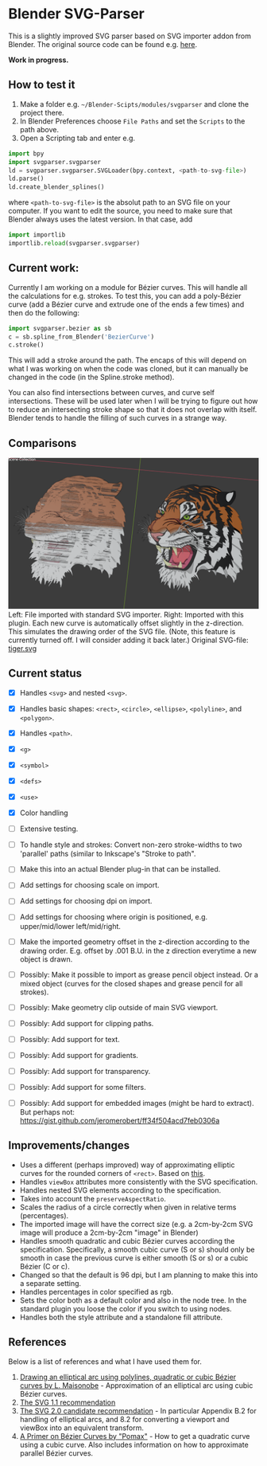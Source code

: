 # Blender SVG-Parser

This is a slightly improved SVG parser based on SVG importer addon from Blender.
The original source code can be found e.g. [here](https://github.com/sobotka/blender-addons/tree/master/io_curve_svg). 


**Work in progress.** 

## How to test it
1. Make a folder e.g. `~/Blender-Scipts/modules/svgparser` and clone the project there.
2. In Blender Preferences choose `File Paths` and set the `Scripts` to the path above.
3. Open a Scripting tab and enter e.g.
```python
import bpy
import svgparser.svgparser 
ld = svgparser.svgparser.SVGLoader(bpy.context, <path-to-svg-file>)
ld.parse()
ld.create_blender_splines()
```
where `<path-to-svg-file>` is the absolut path to an SVG file on your computer. 
If you want to edit the source, you need to make sure that Blender always uses 
the latest version. In that case, add
```python
import importlib
importlib.reload(svgparser.svgparser)
```

## Current work: 
Currently I am working on a module for Bézier curves. This will handle all the calculations for e.g. strokes.
To test this, you can add a poly-Bézier curve (add a Bézier curve and extrude one of the ends a few times) and then do the following:
```python
import svgparser.bezier as sb
c = sb.spline_from_Blender('BezierCurve')
c.stroke()
```
This will add a stroke around the path. The encaps of this will depend on what I was working on when the code was cloned, but it can manually be changed in the code (in the Spline.stroke method).

You can also find intersections between curves, and curve self intersections. These will be used later when I will be trying to figure out how to reduce an intersecting stroke shape so that it does not overlap with itself. Blender tends to handle the filling of such curves in a strange way. 


## Comparisons
![tiger.svg comparison](https://github.com/JezuzStardust/blender-svg-parser/blob/main/Comparisons/Tiger%20SVG%20comparison.png)
Left: File imported with standard SVG importer. Right: Imported with this plugin. Each new curve is automatically offset slightly in the z-direction. This simulates the drawing order of the SVG file. (Note, this feature is currently turned off. I will consider adding it back later.)
Original SVG-file: [tiger.svg](https://commons.wikimedia.org/wiki/File:Ghostscript_Tiger.svg)

## Current status
- [x] Handles `<svg>` and nested `<svg>`.
- [x] Handles basic shapes: `<rect>`, `<circle>`, `<ellipse>`, `<polyline>`, and `<polygon>`. 
- [x] Handles `<path>`. 
- [x] `<g>` 
- [x] `<symbol>`
- [x] `<defs>`
- [x] `<use>`
- [x] Color handling
- [ ] Extensive testing.
- [ ] To handle style and strokes: Convert non-zero stroke-widths to two 'parallel' paths (similar to Inkscape's "Stroke to path". 
- [ ] Make this into an actual Blender plug-in that can be installed. 
- [ ] Add settings for choosing scale on import.
- [ ] Add settings for choosing dpi on import.
- [ ] Add settings for choosing where origin is positioned, e.g. upper/mid/lower left/mid/right.
- [ ] Make the imported geometry offset in the z-direction according to the drawing order. E.g. offset by .001 B.U. in the z direction everytime a new object is drawn.
- [ ] Possibly: Make it possible to import as grease pencil object instead. Or a mixed object (curves for the closed shapes and grease pencil for all strokes). 
- [ ] Possibly: Make geometry clip outside of main SVG viewport. 
- [ ] Possibly: Add support for clipping paths. 
- [ ] Possibly: Add support for text. 
- [ ] Possibly: Add support for gradients. 
- [ ] Possibly: Add support for transparency.
- [ ] Possibly: Add support for some filters. 
- [ ] Possibly: Add support for embedded images (might be hard to extract). But perhaps not: https://gist.github.com/jeromerobert/ff34f504acd7feb0306a 


## Improvements/changes
* Uses a different (perhaps improved) way of approximating elliptic curves for the rounded corners of `<rect>`. Based on [this](http://www.spaceroots.org/documents/ellipse/elliptical-arc.pdf).
* Handles `viewBox` attributes more consistently with the SVG specification. 
* Handles nested SVG elements according to the specification. 
* Takes into account the `preserveAspectRatio`.
* Scales the radius of a circle correctly when given in relative terms (percentages). 
* The imported image will have the correct size (e.g. a 2cm-by-2cm SVG image will produce a 2cm-by-2cm "image" in Blender)
* Handles smooth quadratic and cubic Bézier curves according the specification. Specifically, a smooth cubic curve (S or s) should only be smooth in case the previous curve is either smooth (S or s) or a cubic Bézier (C or c). 
* Changed so that the default is 96 dpi, but I am planning to make this into a separate setting.
* Handles percentages in color specified as rgb.
* Sets the color both as a default color and also in the node tree. In the standard plugin you loose the color if you switch to using nodes. 
* Handles both the style attribute and a standalone fill attribute. 

## References 
Below is a list of references and what I have used them for. 
1. [Drawing an elliptical arc using polylines, quadratic or cubic Bézier curves by L. Maisonobe](http://www.spaceroots.org/documents/ellipse/elliptical-arc.pdf) - Approximation of an elliptical arc using cubic Bézier curves. 
2. [The SVG 1.1 recommendation](https://www.w3.org/TR/SVG11/Overview.html)
3. [The SVG 2.0 candidate recommendation](https://www.w3.org/TR/SVG2/Overview.html) - In particular Appendix B.2 for handling of elliptical arcs, and 8.2 for converting a viewport and viewBox into an equivalent transform.
4. [A Primer on Bézier Curves by "Pomax"](https://pomax.github.io/bezierinfo/) - How to get a quadratic curve using a cubic curve. Also includes information on how to approximate parallel Bézier curves. 
